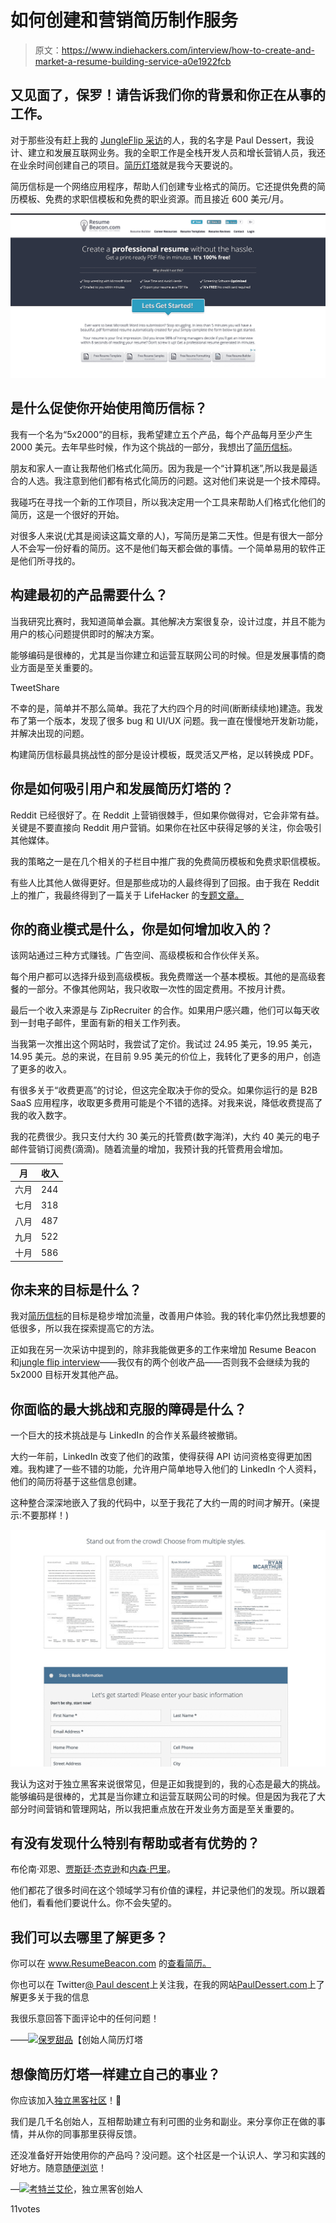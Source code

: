 # 如何创建和营销简历制作服务

> 原文：<https://www.indiehackers.com/interview/how-to-create-and-market-a-resume-building-service-a0e1922fcb>

## 又见面了，保罗！请告诉我们你的背景和你正在从事的工作。

对于那些没有赶上我的 [JungleFlip 采访](https://www.indiehackers.com/businesses/jungleflip)的人，我的名字是 Paul Dessert，我设计、建立和发展互联网业务。我的全职工作是全栈开发人员和增长营销人员，我还在业余时间创建自己的项目。[简历灯塔](https://www.resumebeacon.com)就是我今天要说的。

简历信标是一个网络应用程序，帮助人们创建专业格式的简历。它还提供免费的简历模板、免费的求职信模板和免费的职业资源。而且接近 600 美元/月。

[![Resume Beacon homepage](img/724af7c0a73275ac4ade90ef37bdced6.png)](https://www.resumebeacon.com) 

## 是什么促使你开始使用简历信标？

我有一个名为“5x2000”的目标，我希望建立五个产品，每个产品每月至少产生 2000 美元。去年早些时候，作为这个挑战的一部分，我想出了[简历信标](https://www.resumebeacon.com)。

朋友和家人一直让我帮他们格式化简历。因为我是一个“计算机迷”,所以我是最适合的人选。我注意到他们都有格式化简历的问题。这对他们来说是一个技术障碍。

我碰巧在寻找一个新的工作项目，所以我决定用一个工具来帮助人们格式化他们的简历，这是一个很好的开始。

对很多人来说(尤其是阅读这篇文章的人)，写简历是第二天性。但是有很大一部分人不会写一份好看的简历。这不是他们每天都会做的事情。一个简单易用的软件正是他们所寻找的。

## 构建最初的产品需要什么？

当我研究比赛时，我知道简单会赢。其他解决方案很复杂，设计过度，并且不能为用户的核心问题提供即时的解决方案。

能够编码是很棒的，尤其是当你建立和运营互联网公司的时候。但是发展事情的商业方面是至关重要的。

TweetShare

不幸的是，简单并不那么简单。我花了大约四个月的时间(断断续续地)建造。我发布了第一个版本，发现了很多 bug 和 UI/UX 问题。我一直在慢慢地开发新功能，并解决出现的问题。

构建简历信标最具挑战性的部分是设计模板，既灵活又严格，足以转换成 PDF。

## 你是如何吸引用户和发展简历灯塔的？

Reddit 已经很好了。在 Reddit 上营销很棘手，但如果你做得对，它会非常有益。关键是不要直接向 Reddit 用户营销。如果你在社区中获得足够的关注，你会吸引其他媒体。

我的策略之一是在几个相关的子栏目中推广我的免费简历模板和免费求职信模板。

有些人比其他人做得更好。但是那些成功的人最终得到了回报。由于我在 Reddit 上的推广，我最终得到了一篇关于 LifeHacker 的[专题文章。](https://lifehacker.com/resume-beacon-is-a-simple-free-non-flashy-online-resu-1789840011)

## 你的商业模式是什么，你是如何增加收入的？

该网站通过三种方式赚钱。广告空间、高级模板和合作伙伴关系。

每个用户都可以选择升级到高级模板。我免费赠送一个基本模板。其他的是高级套餐的一部分。不像其他网站，我只收取一次性的固定费用。不按月计费。

最后一个收入来源是与 ZipRecruiter 的合作。如果用户感兴趣，他们可以每天收到一封电子邮件，里面有新的相关工作列表。

当我第一次推出这个网站时，我尝试了定价。我试过 24.95 美元，19.95 美元，14.95 美元。总的来说，在目前 9.95 美元的价位上，我转化了更多的用户，创造了更多的收入。

有很多关于“收费更高”的讨论，但这完全取决于你的受众。如果你运行的是 B2B SaaS 应用程序，收取更多费用可能是个不错的选择。对我来说，降低收费提高了我的收入数字。

我的花费很少。我只支付大约 30 美元的托管费(数字海洋)，大约 40 美元的电子邮件营销订阅费(滴滴)。随着流量的增加，我预计我的托管费用会增加。

| 月 | 收入 |
| --- | --- |
| 六月 | 244 |
| 七月 | 318 |
| 八月 | 487 |
| 九月 | 522 |
| 十月 | 586 |

## 你未来的目标是什么？

我对[简历信标](https://www.resumebeacon.com)的目标是稳步增加流量，改善用户体验。我的转化率仍然比我想要的低很多，所以我在探索提高它的方法。

正如我在另一次采访中提到的，除非我能做更多的工作来增加 Resume Beacon 和[jungle flip interview](https://www.indiehackers.com/businesses/jungleflip)——我仅有的两个创收产品——否则我不会继续为我的 5x2000 目标开发其他产品。

## 你面临的最大挑战和克服的障碍是什么？

一个巨大的技术挑战是与 LinkedIn 的合作关系最终被撤销。

大约一年前，LinkedIn 改变了他们的政策，使得获得 API 访问资格变得更加困难。我构建了一些不错的功能，允许用户简单地导入他们的 LinkedIn 个人资料，他们的简历将基于这些信息创建。

这种整合深深地嵌入了我的代码中，以至于我花了大约一周的时间才解开。(亲提示:不要那样！)

[![Resume Beacon templates and sign up](img/365f7313f678a4610e8f2adaeea99804.png)](https://www.resumebeacon.com) 

我认为这对于独立黑客来说很常见，但是正如我提到的，我的心态是最大的挑战。能够编码是很棒的，尤其是当你建立和运营互联网公司的时候。但是因为我花了大部分时间营销和管理网站，所以我把重点放在开发业务方面是至关重要的。

## 有没有发现什么特别有帮助或者有优势的？

布伦南·邓恩、[贾斯廷·杰克逊](https://twitter.com/mijustin)和[内森·巴里](https://twitter.com/nathanbarry)。

他们都花了很多时间在这个领域学习有价值的课程，并记录他们的发现。所以跟着他们，看看他们要说什么。你不会失望的。

## 我们可以去哪里了解更多？

你可以在 www.ResumeBeacon.com 的[查看简历。](https://www.resumebeacon.com)

你也可以在 Twitter[@ Paul descent](https://www.twitter.com/pauldessert)上关注我，在我的网站[PaulDessert.com](http://www.pauldessert.com)上了解更多关于我的信息

我很乐意回答下面评论中的任何问题！

——[<picture id="ember5221346" class="user-avatar ember-view user-link__avatar">![](img/82bd3bb4769a3aa1cd13889ee7c0fa91.png)</picture>保罗甜品](/pauldessert?id=O5BDleop19aeDuSFZgfmU2ZIodn1)【创始人简历灯塔

## 想像简历灯塔一样建立自己的事业？

你应该加入[独立黑客社区](/)！🤗

我们是几千名创始人，互相帮助建立有利可图的业务和副业。来分享你正在做的事情，并从你的同事那里获得反馈。

还没准备好开始使用你的产品吗？没问题。这个社区是一个认识人、学习和实践的好地方。随意[随便浏览](/)！

—[<picture id="ember5221351" class="user-avatar ember-view user-link__avatar">![](img/82bd3bb4769a3aa1cd13889ee7c0fa91.png)</picture>考特兰艾伦](/csallen?id=ibTLPyjwVebnZjMGKvz6ztarnuV2)，独立黑客创始人

11votes